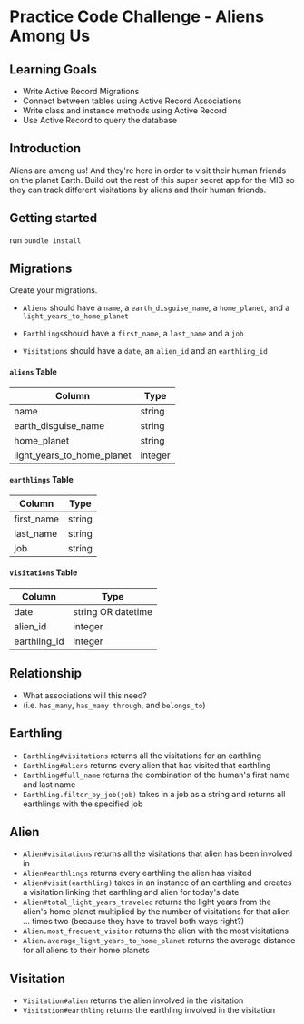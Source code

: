 # Practice Code Challenge - Aliens Among Us

## Learning Goals

- Write Active Record Migrations
- Connect between tables using Active Record Associations
- Write class and instance methods using Active Record
- Use Active Record to query the database

## Introduction

Aliens are among us! And they're here in order to visit their human friends on the planet Earth. Build out the rest of this super secret app for the MIB so they can track different visitations by aliens and their human friends.

## Getting started

run `bundle install`

## Migrations

Create your migrations.

- `Aliens` should have a `name`, a `earth_disguise_name`, a `home_planet`, and a `light_years_to_home_planet`

- `Earthlings`should have a `first_name`, a `last_name` and a `job`

- `Visitations` should have a `date`, an `alien_id` and an `earthling_id`

#### `aliens` Table

| Column | Type |
| --- | --- |
| name | string |
| earth_disguise_name | string |
| home_planet | string |
| light_years_to_home_planet | integer |

#### `earthlings` Table

| Column | Type |
| --- | --- |
| first_name | string |
| last_name | string |
| job | string |

#### `visitations` Table

| Column | Type |
| --- | --- |
| date | string OR datetime |
| alien_id | integer |
| earthling_id | integer |

## Relationship

- What associations will this need?
- (i.e. `has_many`, `has_many through`, and `belongs_to`)

## Earthling

- `Earthling#visitations` returns all the visitations for an earthling
- `Earthling#aliens` returns every alien that has visited that earthling
- `Earthling#full_name` returns the combination of the human's first name and last name
- `Earthling.filter_by_job(job)` takes in a job as a string and returns all earthlings with the specified job

## Alien

- `Alien#visitations` returns all the visitations that alien has been involved in
- `Alien#earthlings` returns every earthling the alien has visited
- `Alien#visit(earthling)` takes in an instance of an earthling and creates a visitation linking that earthling and alien for today's date
- `Alien#total_light_years_traveled` returns the light years from the alien's home planet multiplied by the number of visitations for that alien ... times two (because they have to travel both ways right?)
- `Alien.most_frequent_visitor` returns the alien with the most visitations
- `Alien.average_light_years_to_home_planet` returns the average distance for all aliens to their home planets

## Visitation

- `Visitation#alien` returns the alien involved in the visitation
- `Visitation#earthling` returns the earthling involved in the visitation
